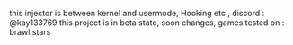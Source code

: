 this injector is between kernel and usermode, Hooking etc , discord : @kay133769 this project is in beta state, soon changes,
games tested on : brawl stars
